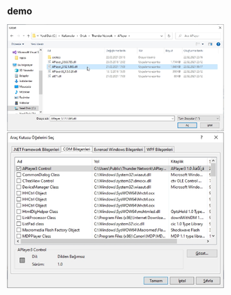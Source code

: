 ## demo
![Demo](https://raw.githubusercontent.com/telase/APlayer/main/APlayer3Lib%20%C4%B0%C3%A7in%20Kurulum%20Dosyas%C4%B1/APlayer3Lib2.jpg)
![Demo](https://raw.githubusercontent.com/telase/APlayer/main/APlayer3Lib%20%C4%B0%C3%A7in%20Kurulum%20Dosyas%C4%B1/APlayer3Lib.jpg)
